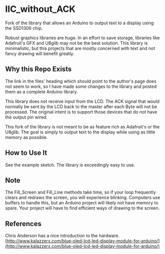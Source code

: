 # IIC_without_ACK
Fork of the library that allows an Arduino to output text to a display using the SSD1306 chip.

Robust graphics libraries are huge. In an effort to save storage, libraries like Adafruit's GFX and U8glib may not be the best solution.  This library is minimalistic, but this projects that are mostly concerned with text and not fancy drawing will benefit greatly.

## Why this Repo Exists
The link in the files' heading which should point to the author's page does not seem to work, so I have made some changes to the library and posted them as a complete Arduino library.

This library does not receive input from the LCD. The ACK signal that would normally be sent by the LCD back to the master after each Byte will not be processed. The original intent is to support those devices that do not have the output pin wired. 

This fork of the library is not meant to be as feature rich as Adafruit's or the U8glib. The goal is simply to output text to the display while using as little memory as possible.

## How to Use It
See the example sketch. The library is exceedingly easy to use.

## Note

The Fill_Screen and Fill_Line methods take time, so if your loop frequently clears and redraws the screen, you will experience blinking. Computers use buffers to handle this, but an Arduino project will likely not have memory to spare. Your project will have to find efficient ways of drawing to the screen.

## References
Chris Anderson has a nice introduction to the hardware. [http://www.kalazzerx.com/blue-oled-lcd-led-display-module-for-arduino/](http://www.kalazzerx.com/blue-oled-lcd-led-display-module-for-arduino/)
  
